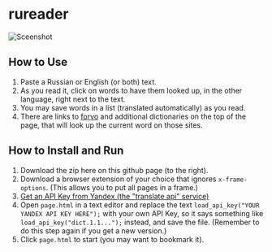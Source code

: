 rureader
========

![Sceenshot](http://i.imgur.com/3Mc3tPx.png)

How to Use
----------
1. Paste a Russian or English (or both) text.
2. As you read it, click on words to have them looked up, in the other
   language, right next to the text.
3. You may save words in a list (translated automatically) as you read.
4. There are links to [forvo](http://www.forvo.com/) and additional dictionaries
   on the top of the page, that will look up the current word on those sites.

How to Install and Run
----------------------
1. Download the zip here on this github page (to the right).
2. Download a browser extension of your choice that ignores `x-frame-options`.
   (This allows you to put all pages in a frame.)
3. [Get an API Key from Yandex (the "translate api"
   service)](http://api.yandex.com/translate/)
4. Open `page.html` in a text editor and replace the text `load_api_key("YOUR
   YANDEX API KEY HERE");` with your own API Key, so it says something like
   `load_api_key("dict.1.1...");` instead, and save the file. (Remember to do
   this step again if you get a new version.)
5. Click `page.html` to start (you may want to bookmark it).
